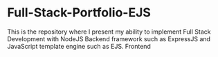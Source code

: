 # Full-Stack-Portfolio-EJS
This is the repository where I present my ability to implement Full Stack Development with NodeJS Backend framework such as ExpressJS and JavaScript template engine such as EJS. Frontend 
